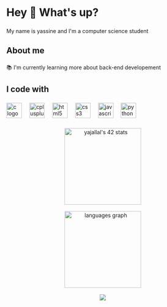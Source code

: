  <h1 align="left">Hey 👋 What's up?</h1>

###

<p align="left">My name is yassine and I'm a computer science student</p>

###

<h2 align="left">About me</h2>

###

<p align="left">📚 I'm currently learning more about back-end developement</p>

###

<h2 align="left">I code with</h2>

###

<div align="left">
  <img src="https://cdn.jsdelivr.net/gh/devicons/devicon/icons/c/c-original.svg" height="40" alt="c logo"  />
  <img width="12" />
  <img src="https://cdn.jsdelivr.net/gh/devicons/devicon/icons/cplusplus/cplusplus-original.svg" height="40" alt="cplusplus logo"  />
  <img width="12" />
  <img src="https://cdn.jsdelivr.net/gh/devicons/devicon/icons/html5/html5-original.svg" height="40" alt="html5 logo"  />
  <img width="12" />
  <img src="https://cdn.jsdelivr.net/gh/devicons/devicon/icons/css3/css3-original.svg" height="40" alt="css3 logo"  />
  <img width="12" />
  <img src="https://cdn.jsdelivr.net/gh/devicons/devicon/icons/javascript/javascript-original.svg" height="40" alt="javascript logo"  />
  <img width="12" />
  <img src="https://cdn.jsdelivr.net/gh/devicons/devicon/icons/python/python-original.svg" height="40" alt="python logo"  />
</div>

###

<div align="center">
  <img src="https://badge.mediaplus.ma/darkblue/yajallal" alt="yajallal's 42 stats" height="200" />
</div>
<br />
<div align="center">
  <img src="https://github-readme-stats.vercel.app/api/top-langs?username=YassineAjallal&locale=en&hide_title=false&layout=compact&card_width=320&langs_count=5&theme=dracula&hide_border=true&order=2" height="200" alt="languages graph"  />
</div>
<br />
<div align="center">
  <img src="https://github-readme-stats.vercel.app/api?username=YassineAjallal&theme=dracula&show_icons=true&hide_border=true&count_private=true" />
</div>

###

